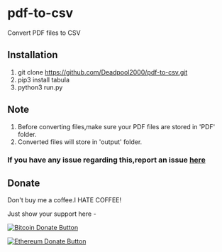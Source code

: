 # pdf-to-csv
Convert PDF files to CSV


## Installation

1. git clone https://github.com/Deadpool2000/pdf-to-csv.git
2. pip3 install tabula
3. python3 run.py

## Note

1. Before converting files,make sure your PDF files are stored in 'PDF' folder.
2. Converted files will store in 'output' folder.


### If you have any issue regarding this,report an issue [here](https://github.com/Deadpool2000/pdf-to-csv/issues)


## Donate


Don't buy me a coffee.I HATE COFFEE!

Just show your support here -

[![Bitcoin Donate Button](https://deadpool2000.github.io/bitcoin-395-920580(1).png)](https://deadpool2000.github.io/btc.html)

[![Ethereum Donate Button](https://deadpool2000.github.io/New%20Project(1).png)](https://deadpool2000.github.io/eth.html)

